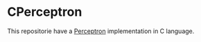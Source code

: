 # CPerceptron

This repositorie have a [Perceptron](https://es.wikipedia.org/wiki/Perceptr%C3%B3n) implementation in C language.